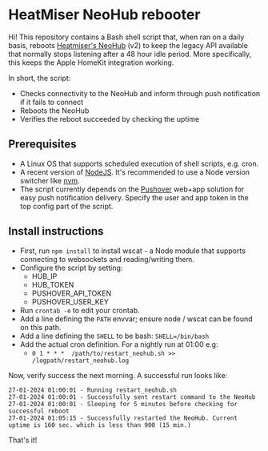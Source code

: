 # HeatMiser NeoHub rebooter

Hi! This repository contains a Bash shell script that, when ran on a daily basis, reboots [Heatmiser's NeoHub](https://www.heatmiser.com/en/neohub-smart-control/) (v2) to keep the legacy API available that normally stops listening after a 48 hour idle period. More specifically, this keeps the Apple HomeKit integration working.

In short, the script:

- Checks connectivity to the NeoHub and inform through push notification if it fails to connect
- Reboots the NeoHub
- Verifies the reboot succeeded by checking the uptime

## Prerequisites

- A Linux OS that supports scheduled execution of shell scripts, e.g. cron.
- A recent version of [NodeJS](https://nodejs.org). It's recommended to use a Node version switcher like [nvm](https://github.com/nvm-sh/nvm).
- The script currently depends on the [Pushover](http://pushover.net) web+app solution for easy push notification delivery. Specify the user and app token in the top config part of the script.

## Install instructions

- First, run `npm install` to install wscat - a Node module that supports connecting to websockets and reading/writing them.
- Configure the script by setting:
	- HUB_IP
	- HUB_TOKEN
	- PUSHOVER_API_TOKEN
	- PUSHOVER_USER_KEY
- Run `crontab -e` to edit your crontab.
- Add a line defining the `PATH` envvar; ensure node / wscat can be found on this path.
- Add a line defining the `SHELL` to be bash: `SHELL=/bin/bash`
- Add the actual cron definition. For a nightly run at 01:00 e.g:
	- `0 1 * * *  /path/to/restart_neohub.sh >> /logpath/restart_neohub.log`

Now, verify success the next morning. A successful run looks like:
```
27-01-2024 01:00:01 - Running restart_neohub.sh
27-01-2024 01:00:01 - Successfully sent restart command to the NeoHub
27-01-2024 01:00:01 - Sleeping for 5 minutes before checking for successful reboot
27-01-2024 01:05:15 - Successfully restarted the NeoHub. Current uptime is 160 sec. which is less than 900 (15 min.)
```
That's it!
